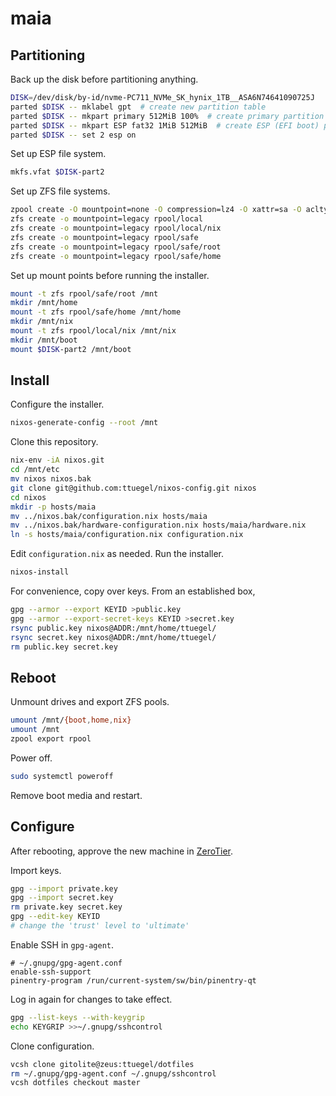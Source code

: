 # maia

## Partitioning

Back up the disk before partitioning anything.

``` .sh
DISK=/dev/disk/by-id/nvme-PC711_NVMe_SK_hynix_1TB__ASA6N74641090725J
parted $DISK -- mklabel gpt  # create new partition table
parted $DISK -- mkpart primary 512MiB 100%  # create primary partition
parted $DISK -- mkpart ESP fat32 1MiB 512MiB  # create ESP (EFI boot) partition
parted $DISK -- set 2 esp on
```

Set up ESP file system.

``` .sh
mkfs.vfat $DISK-part2
```

Set up ZFS file systems.

``` .sh
zpool create -O mountpoint=none -O compression=lz4 -O xattr=sa -O acltype=posixacl -o ashift=12 rpool $DISK-part1
zfs create -o mountpoint=legacy rpool/local
zfs create -o mountpoint=legacy rpool/local/nix
zfs create -o mountpoint=legacy rpool/safe
zfs create -o mountpoint=legacy rpool/safe/root
zfs create -o mountpoint=legacy rpool/safe/home
```

Set up mount points before running the installer.

``` .sh
mount -t zfs rpool/safe/root /mnt
mkdir /mnt/home
mount -t zfs rpool/safe/home /mnt/home
mkdir /mnt/nix
mount -t zfs rpool/local/nix /mnt/nix
mkdir /mnt/boot
mount $DISK-part2 /mnt/boot
```

## Install

Configure the installer.

``` .sh
nixos-generate-config --root /mnt
```

Clone this repository.

``` .sh
nix-env -iA nixos.git
cd /mnt/etc
mv nixos nixos.bak
git clone git@github.com:ttuegel/nixos-config.git nixos
cd nixos
mkdir -p hosts/maia
mv ../nixos.bak/configuration.nix hosts/maia
mv ../nixos.bak/hardware-configuration.nix hosts/maia/hardware.nix
ln -s hosts/maia/configuration.nix configuration.nix
```

Edit `configuration.nix` as needed. Run the installer.

``` .sh
nixos-install
```

For convenience, copy over keys. From an established box,

``` .sh
gpg --armor --export KEYID >public.key
gpg --armor --export-secret-keys KEYID >secret.key
rsync public.key nixos@ADDR:/mnt/home/ttuegel/
rsync secret.key nixos@ADDR:/mnt/home/ttuegel/
rm public.key secret.key
```

## Reboot

Unmount drives and export ZFS pools.

``` .sh
umount /mnt/{boot,home,nix}
umount /mnt
zpool export rpool
```

Power off.

``` .sh
sudo systemctl poweroff
```

Remove boot media and restart.

## Configure

After rebooting, approve the new machine in [ZeroTier](https://my.zerotier.com).

Import keys.

``` .sh
gpg --import private.key
gpg --import secret.key
rm private.key secret.key
gpg --edit-key KEYID
# change the 'trust' level to 'ultimate'
```

Enable SSH in `gpg-agent`.

```
# ~/.gnupg/gpg-agent.conf
enable-ssh-support
pinentry-program /run/current-system/sw/bin/pinentry-qt
```

Log in again for changes to take effect.

``` .sh
gpg --list-keys --with-keygrip
echo KEYGRIP >>~/.gnupg/sshcontrol
```

Clone configuration.

``` .sh
vcsh clone gitolite@zeus:ttuegel/dotfiles
rm ~/.gnupg/gpg-agent.conf ~/.gnupg/sshcontrol
vcsh dotfiles checkout master
```
